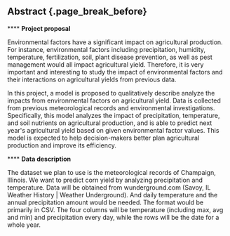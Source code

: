 ## Abstract {.page_break_before}

**** __Project proposal__

Environmental factors have a significant impact on agricultural production. For instance, environmental factors including precipitation, humidity, temperature, fertilization, soil, plant disease prevention, as well as pest management would all impact agricultural yield. Therefore, it is very important and interesting to study the impact of environmental factors and their interactions on agricultural yields from previous data.

In this project, a model is proposed to qualitatively describe analyze the impacts from environmental factors on agricultural yield. Data is collected from previous meteorological records and environmental investigations. Specifically, this model analyzes the impact of precipitation, temperature, and soil nutrients on agricultural production, and is able to predict next year's agricultural yield based on given environmental factor values. This model is expected to help decision-makers better plan agricultural production and improve its efficiency.

**** __Data description__

The dataset we plan to use is the meteorological records of Champaign, Illinois. We want to predict corn yield by analyzing precipitation and temperature. Data will be obtained from wunderground.com (Savoy, IL Weather History | Weather Underground). And daily temperature and the annual precipitation amount would be needed. The format would be primarily in CSV. The four columns will be temperature (including max, avg and min) and precipitation every day, while the rows will be the date for a whole year.
